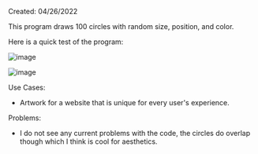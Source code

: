 Created: 04/26/2022

This program draws 100 circles with random size, position, and color. 

Here is a quick test of the program:

![image](https://user-images.githubusercontent.com/104415326/167347179-672f915f-02be-40fc-8401-342c1e5251c8.png)

![image](https://user-images.githubusercontent.com/104415326/167347243-c7c887b5-e6b2-4708-864d-6757932864d5.png)

Use Cases:

 - Artwork for a website that is unique for every user's experience. 

Problems:

 - I do not see any current problems with the code, the circles do overlap though which I think is cool for aesthetics. 
